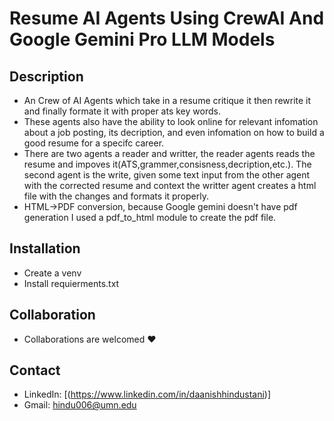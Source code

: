 # Resume AI Agents Using CrewAI And Google Gemini Pro LLM Models
 


## Description
- An Crew of AI Agents which take in a resume critique it then rewrite it and finally formate it with proper ats key words. 
- These agents also have the ability to look online for relevant infomation about a job posting, its decription, and even infomation on how to build 
  a good resume for a specifc career.
- There are two agents a reader and writter, the reader agents reads the resume and impoves it(ATS,grammer,consisness,decription,etc.).
    The second agent is the write, given some text input from the other agent with the corrected resume and context the writter agent creates a html file
    with the changes and formats it properly. 
- HTML->PDF conversion, because Google gemini doesn't have pdf generation I used a pdf_to_html module to create the pdf file.

## Installation
- Create a venv 
- Install requierments.txt 

## Collaboration
- Collaborations are welcomed ❤️
   
## Contact
 - LinkedIn: [(https://www.linkedin.com/in/daanishhindustani)]
 - Gmail: hindu006@umn.edu
